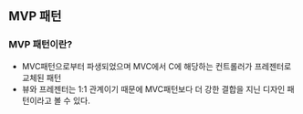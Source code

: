 ## MVP 패턴

### MVP 패턴이란?
- MVC패턴으로부터 파생되었으며 MVC에서 C에 해당하는 컨트롤러가
프레젠터로 교체된 패턴
- 뷰와 프레젠터는 1:1 관계이기 때문에 MVC패턴보다 더 강한 결합을 지닌 디자인 패턴이라고 볼 수 있다.